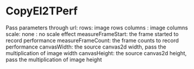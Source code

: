 # CopyEI2TPerf
Pass parameters through url:
rows: image rows
columns : image columns
scale: none : no scale effect
measureFrameStart: the frame started to record performance
measureFrameCount: the frame counts to record performance
canvasWidth: the source canvas2d width, pass the multiplication of image width
canvasHeight: the source canvas2d height, pass the multiplication of image height
